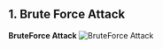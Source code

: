 ## 1. Brute Force Attack
**BruteForce Attack**
![BruteForce Attack](https://pimages.toolbox.com/wp-content/uploads/2022/05/10131245/Critical-Steps-of-a-Brute-Force-Attack.png "BruteForce Attack")
